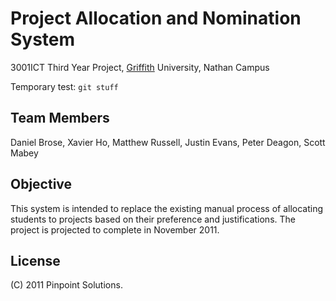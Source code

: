 Project Allocation and Nomination System
========================================
3001ICT Third Year Project, [Griffith] University, Nathan Campus

[Griffith]:   http://griffith.edu.au/

Temporary test: `git stuff`

Team Members
------------
Daniel Brose, Xavier Ho, Matthew Russell, Justin Evans, Peter Deagon, Scott Mabey 

Objective
---------
This system is intended to replace the existing manual process of allocating
students to projects based on their preference and justifications. The project
is projected to complete in November 2011.

License
-------
(C) 2011 Pinpoint Solutions.
